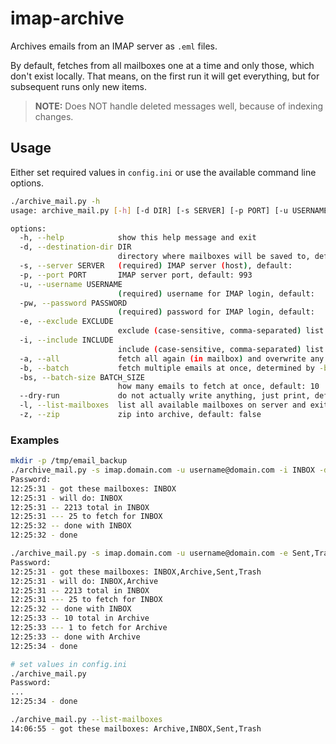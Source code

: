 # imap-archive

Archives emails from an IMAP server as `.eml` files.

By default, fetches from all mailboxes one at a time and only those, which don't exist locally.
That means, on the first run it will get everything, but for subsequent runs only new items.

> **NOTE:** Does NOT handle deleted messages well, because of indexing changes. 

## Usage

Either set required values in `config.ini` or use the available command line options.

```bash
./archive_mail.py -h
usage: archive_mail.py [-h] [-d DIR] [-s SERVER] [-p PORT] [-u USERNAME] [-pw PASSWORD] [-e EXCLUDE | -i INCLUDE] [-a] [-b] [-bs BATCH_SIZE] [--dry-run] [-l] [-z]

options:
  -h, --help            show this help message and exit
  -d, --destination-dir DIR
                        directory where mailboxes will be saved to, default: '.'
  -s, --server SERVER   (required) IMAP server (host), default:
  -p, --port PORT       IMAP server port, default: 993
  -u, --username USERNAME
                        (required) username for IMAP login, default:
  -pw, --password PASSWORD
                        (required) password for IMAP login, default:
  -e, --exclude EXCLUDE
                        exclude (case-sensitive, comma-separated) list of mailboxes, e.g. 'Trash,Junk', default:
  -i, --include INCLUDE
                        include (case-sensitive, comma-separated) list of mailboxes, e.g. 'INBOX,Archive', default: all
  -a, --all             fetch all again (in mailbox) and overwrite any existing files, default: false
  -b, --batch           fetch multiple emails at once, determined by -bs / --batch-size, default: true
  -bs, --batch-size BATCH_SIZE
                        how many emails to fetch at once, default: 10
  --dry-run             do not actually write anything, just print, default: false
  -l, --list-mailboxes  list all available mailboxes on server and exit, default: false
  -z, --zip             zip into archive, default: false
```

### Examples

```bash
mkdir -p /tmp/email_backup
./archive_mail.py -s imap.domain.com -u username@domain.com -i INBOX -d /tmp/email_backup
Password: 
12:25:31 - got these mailboxes: INBOX
12:25:31 - will do: INBOX
12:25:31 -- 2213 total in INBOX
12:25:31 --- 25 to fetch for INBOX
12:25:32 -- done with INBOX
12:25:32 - done
```

```bash
./archive_mail.py -s imap.domain.com -u username@domain.com -e Sent,Trash
Password:
12:25:31 - got these mailboxes: INBOX,Archive,Sent,Trash
12:25:31 - will do: INBOX,Archive
12:25:31 -- 2213 total in INBOX
12:25:31 --- 25 to fetch for INBOX
12:25:32 -- done with INBOX
12:25:33 -- 10 total in Archive
12:25:33 --- 1 to fetch for Archive
12:25:33 -- done with Archive
12:25:34 - done
```

```bash
# set values in config.ini
./archive_mail.py
Password: 
...
12:25:34 - done
```

```bash
./archive_mail.py --list-mailboxes
14:06:55 - got these mailboxes: Archive,INBOX,Sent,Trash
```
